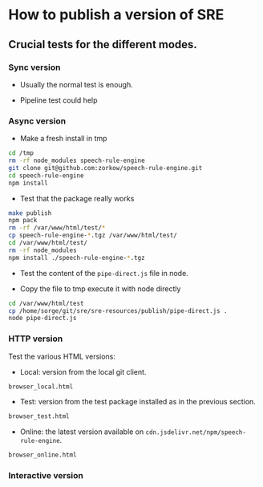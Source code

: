 # How to publish a version of SRE

## Crucial tests for the different modes.

### Sync version

  * Usually the normal test is enough.
  
  * Pipeline test could help
  
### Async version

* Make a fresh install in tmp

``` bash
cd /tmp
rm -rf node_modules speech-rule-engine
git clone git@github.com:zorkow/speech-rule-engine.git
cd speech-rule-engine
npm install
```

* Test that the package really works 

``` bash
make publish
npm pack
rm -rf /var/www/html/test/*
cp speech-rule-engine-*.tgz /var/www/html/test/
cd /var/www/html/test/
rm -rf node_modules
npm install ./speech-rule-engine-*.tgz
```

*  Test the content of the `pipe-direct.js` file in node.


* Copy the file to tmp execute it with node directly
   
``` bash
cd /var/www/html/test
cp /home/sorge/git/sre/sre-resources/publish/pipe-direct.js .
node pipe-direct.js
```
    
    
### HTTP version

Test the various HTML versions:

* Local: version from the local git client.

``` bash
browser_local.html
```

* Test: version from the test package installed as in the previous section.

``` bash
browser_test.html
```

* Online: the latest version available on `cdn.jsdelivr.net/npm/speech-rule-engine`.

``` bash
browser_online.html
```


### Interactive version
